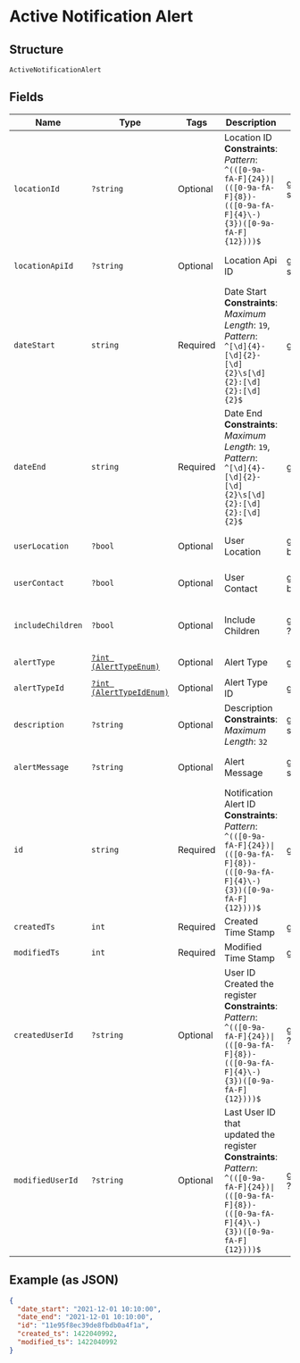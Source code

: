 
# Active Notification Alert

## Structure

`ActiveNotificationAlert`

## Fields

| Name | Type | Tags | Description | Getter | Setter |
|  --- | --- | --- | --- | --- | --- |
| `locationId` | `?string` | Optional | Location ID<br>**Constraints**: *Pattern*: `^(([0-9a-fA-F]{24})\|(([0-9a-fA-F]{8})-(([0-9a-fA-F]{4}\-){3})([0-9a-fA-F]{12})))$` | getLocationId(): ?string | setLocationId(?string locationId): void |
| `locationApiId` | `?string` | Optional | Location Api ID | getLocationApiId(): ?string | setLocationApiId(?string locationApiId): void |
| `dateStart` | `string` | Required | Date Start<br>**Constraints**: *Maximum Length*: `19`, *Pattern*: `^[\d]{4}-[\d]{2}-[\d]{2}\s[\d]{2}:[\d]{2}:[\d]{2}$` | getDateStart(): string | setDateStart(string dateStart): void |
| `dateEnd` | `string` | Required | Date End<br>**Constraints**: *Maximum Length*: `19`, *Pattern*: `^[\d]{4}-[\d]{2}-[\d]{2}\s[\d]{2}:[\d]{2}:[\d]{2}$` | getDateEnd(): string | setDateEnd(string dateEnd): void |
| `userLocation` | `?bool` | Optional | User Location | getUserLocation(): ?bool | setUserLocation(?bool userLocation): void |
| `userContact` | `?bool` | Optional | User Contact | getUserContact(): ?bool | setUserContact(?bool userContact): void |
| `includeChildren` | `?bool` | Optional | Include Children | getIncludeChildren(): ?bool | setIncludeChildren(?bool includeChildren): void |
| `alertType` | [`?int (AlertTypeEnum)`](../../doc/models/alert-type-enum.md) | Optional | Alert Type | getAlertType(): ?int | setAlertType(?int alertType): void |
| `alertTypeId` | [`?int (AlertTypeIdEnum)`](../../doc/models/alert-type-id-enum.md) | Optional | Alert Type ID | getAlertTypeId(): ?int | setAlertTypeId(?int alertTypeId): void |
| `description` | `?string` | Optional | Description<br>**Constraints**: *Maximum Length*: `32` | getDescription(): ?string | setDescription(?string description): void |
| `alertMessage` | `?string` | Optional | Alert Message | getAlertMessage(): ?string | setAlertMessage(?string alertMessage): void |
| `id` | `string` | Required | Notification Alert ID<br>**Constraints**: *Pattern*: `^(([0-9a-fA-F]{24})\|(([0-9a-fA-F]{8})-(([0-9a-fA-F]{4}\-){3})([0-9a-fA-F]{12})))$` | getId(): string | setId(string id): void |
| `createdTs` | `int` | Required | Created Time Stamp | getCreatedTs(): int | setCreatedTs(int createdTs): void |
| `modifiedTs` | `int` | Required | Modified Time Stamp | getModifiedTs(): int | setModifiedTs(int modifiedTs): void |
| `createdUserId` | `?string` | Optional | User ID Created the register<br>**Constraints**: *Pattern*: `^(([0-9a-fA-F]{24})\|(([0-9a-fA-F]{8})-(([0-9a-fA-F]{4}\-){3})([0-9a-fA-F]{12})))$` | getCreatedUserId(): ?string | setCreatedUserId(?string createdUserId): void |
| `modifiedUserId` | `?string` | Optional | Last User ID that updated the register<br>**Constraints**: *Pattern*: `^(([0-9a-fA-F]{24})\|(([0-9a-fA-F]{8})-(([0-9a-fA-F]{4}\-){3})([0-9a-fA-F]{12})))$` | getModifiedUserId(): ?string | setModifiedUserId(?string modifiedUserId): void |

## Example (as JSON)

```json
{
  "date_start": "2021-12-01 10:10:00",
  "date_end": "2021-12-01 10:10:00",
  "id": "11e95f8ec39de8fbdb0a4f1a",
  "created_ts": 1422040992,
  "modified_ts": 1422040992
}
```

